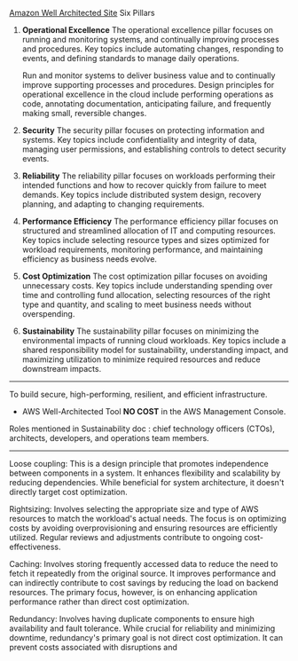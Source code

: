 [Amazon Well Architected Site](https://aws.amazon.com/architecture/well-architected/?nc1=h_ls&wa-lens-whitepapers.sort-by=item.additionalFields.sortDate&wa-lens-whitepapers.sort-order=desc&wa-guidance-whitepapers.sort-by=item.additionalFields.sortDate&wa-guidance-whitepapers.sort-order=desc)
Six Pillars
1. **Operational Excellence**
   The operational excellence pillar focuses on running and monitoring systems, and continually improving processes and procedures. Key topics include automating changes, responding to events, and defining standards to manage daily operations.
   
   Run and monitor systems to deliver business value and to continually improve supporting processes and procedures. Design principles for operational excellence in the cloud include performing operations as code, annotating documentation, anticipating failure, and frequently making small, reversible changes.
1. **Security**
   The security pillar focuses on protecting information and systems. Key topics include confidentiality and integrity of data, managing user permissions, and establishing controls to detect security events.
3. **Reliability**
   The reliability pillar focuses on workloads performing their intended functions and how to recover quickly from failure to meet demands. Key topics include distributed system design, recovery planning, and adapting to changing requirements.
4. **Performance Efficiency**
   The performance efficiency pillar focuses on structured and streamlined allocation of IT and computing resources. Key topics include selecting resource types and sizes optimized for workload requirements, monitoring performance, and maintaining efficiency as business needs evolve.
5. **Cost Optimization**
   The cost optimization pillar focuses on avoiding unnecessary costs. Key topics include understanding spending over time and controlling fund allocation, selecting resources of the right type and quantity, and scaling to meet business needs without overspending.
6. **Sustainability**
   The sustainability pillar focuses on minimizing the environmental impacts of running cloud workloads. Key topics include a shared responsibility model for sustainability, understanding impact, and maximizing utilization to minimize required resources and reduce downstream impacts.
---

To build secure, high-performing, resilient, and efficient infrastructure.
- AWS Well-Architected Tool **NO COST** in the AWS Management Console.

Roles mentioned in Sustainability doc : chief technology officers (CTOs), architects, developers, and operations team members.

---

Loose coupling: This is a design principle that promotes independence between components in a system. It enhances flexibility and scalability by reducing dependencies. While beneficial for system architecture, it doesn't directly target cost optimization. 

Rightsizing: Involves selecting the appropriate size and type of AWS resources to match the workload's actual needs. The focus is on optimizing costs by avoiding overprovisioning and ensuring resources are efficiently utilized. Regular reviews and adjustments contribute to ongoing cost-effectiveness. 

Caching: Involves storing frequently accessed data to reduce the need to fetch it repeatedly from the original source. It improves performance and can indirectly contribute to cost savings by reducing the load on backend resources. The primary focus, however, is on enhancing application performance rather than direct cost optimization. 

Redundancy: Involves having duplicate components to ensure high availability and fault tolerance. While crucial for reliability and minimizing downtime, redundancy's primary goal is not direct cost optimization. It can prevent costs associated with disruptions and